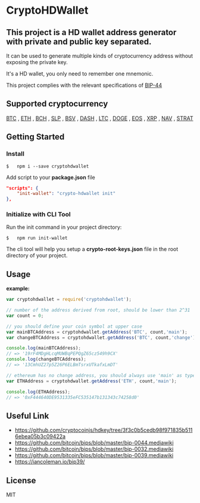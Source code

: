 # CryptoHDWallet

## This project is a HD wallet address generator with private and public key separated. 

It can be used to generate multiple kinds of cryptocurrency address without exposing the private key. 

It's a HD wallet, you only need to remember one mnemonic.

This project complies with the relevant specifications of [BIP-44](https://github.com/bitcoin/bips/blob/master/bip-0044.mediawiki)

## Supported cryptocurrency

[BTC](https://bitcoin.org/) , [ETH](https://ethereum.org/) , [BCH](https://www.bitcoincash.org/) , [SLP](https://simpleledger.cash/) , [BSV](https://bitcoinsv.com/) , [DASH](https://www.dash.org/) , [LTC](https://litecoin.org/) , [DOGE](https://dogecoin.com/) , [EOS](https://eos.io/) , [XRP](https://ripple.com/xrp/) , [NAV](https://navcoin.org/en)  , [STRAT](https://www.stratisplatform.com/)


Getting Started
------------
### Install

``` shell
$   npm i --save cryptohdwallet
```

Add script to your **package.json** file

``` json
"scripts": {
    "init-wallet": "crypto-hdwallet init"
},
```

### Initialize with CLI Tool

Run the init command in your project directory:

``` shell
$   npm run init-wallet
```

The cli tool will help you setup a **crypto-root-keys.json** file in the root directory of your project.


Usage
-----

**example:**

```js
var cryptohdwallet = require('cryptohdwallet');

// number of the address derived from root, should be lower than 2^31
var count = 0;

// you should define your coin symbol at upper case
var mainBTCAddress = cryptohdwallet.getAddress('BTC', count,'main');
var changeBTCAddress = cryptohdwallet.getAddress('BTC', count,'change');

console.log(mainBTCAddress);
// => '19rF4MDgHLcqMUWBqPEPQgZ65cz549h9CX'
console.log(changeBTCAddress);
// => '13CmhUZ27p5Z26P6ELBmTsrxUTkafxLmDT'

// ethereum has no change address, you should always use 'main' as type
var ETHAddress = cryptohdwallet.getAddress('ETH', count,'main');

console.log(ETHAddress);
// => '0xF444640DE9531335eFC535147b131343c74258d0'
```


Useful Link
----------
- https://github.com/cryptocoinjs/hdkey/tree/3f3c0b5cedb98f971835b5116ebea05b3c09422a
- https://github.com/bitcoin/bips/blob/master/bip-0044.mediawiki
- https://github.com/bitcoin/bips/blob/master/bip-0032.mediawiki
- https://github.com/bitcoin/bips/blob/master/bip-0039.mediawiki
- https://iancoleman.io/bip39/


License
-------

MIT
